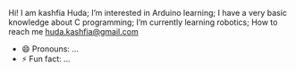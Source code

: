 Hi! I am kashfia Huda;
I’m interested in Arduino learning;
I have a very basic knowledge about C programming;
I’m currently learning robotics;
How to reach me huda.kashfia@gmail.com
- 😄 Pronouns: ...
- ⚡ Fun fact: ...

<!---
kashfuu/kashfuu is a ✨ special ✨ repository because its `README.md` (this file) appears on your GitHub profile.
You can click the Preview link to take a look at your changes.
--->
